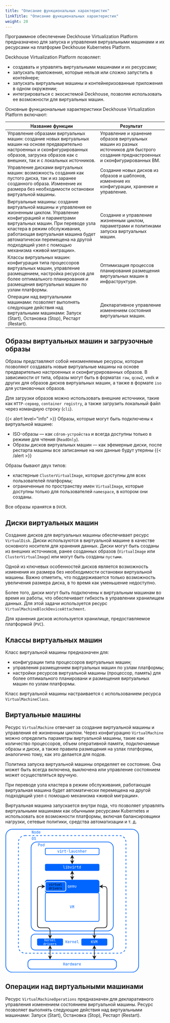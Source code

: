 ```yaml
---
title: "Описание функциональных характеристик"
linkTitle: "Описание функциональных характеристик"
weight: 20
---
```


Программное обеспечение Deckhouse Virtualization Platform предназначено для запуска и управления виртуальными машинами и их ресурсами на платформе Deckhouse Kubernetes Platform.

Deckhouse Virtualization Platform позволяет:

- создавать и управлять виртуальными машинами и их ресурсами;
- запускать приложения, которые нельзя или сложно запустить в контейнере;
- запускать виртуальные машины и контейнеризованные приложения в одном окружении;
- интегрироваться с экосистемой Deckhouse, позволяя использовать ее возможности для виртуальных машин.

Основные функциональные характеристики Deckhouse Virtualization Platform включают:

| Название функции                                                                                                                                                                                                                                                                                                          | Результат                                                                                                                           |
| ------------------------------------------------------------------------------------------------------------------------------------------------------------------------------------------------------------------------------------------------------------------------------------------------------------------------- | ----------------------------------------------------------------------------------------------------------------------------------- |
| Управление образами виртуальных машин: создание новых виртуальных машин на основе предварительно настроенных и сконфигурированных образов, загрузка образов как с внешних, так и с локальных источников.                                                                                                                  | Управление и хранение образов виртуальных машин из разных источников для быстрого создания преднастроенных и сконфигурированных ВМ. |
| Управление дисками виртуальных машин: возможность создания как пустого диска, так и из заранее созданного образа. Изменение их размера без необходимости остановки виртуальной машины.                                                                                                                                    | Создание новых дисков из образов и шаблонов, изменение их конфигурации, хранение и управление.                                      |
| Виртуальные машины: создание виртуальной машины и управления ее жизненным циклом. Управление конфигурацией и параметрами виртуальных машин. При переводе узла кластера в режим обслуживания, работающая виртуальная машина будет автоматически перемещена на другой подходящий узел с помощью механизма «живой миграции». | Создание и управление жизненным циклом, параметрами и политиками запуска виртуальных машин.                                         |
| Классы виртуальных машин: конфигурация типа процессоров виртуальных машин, управление размещением, настройка ресурсов для более оптимального планирования и размещения виртуальных машин по узлам платформы.                                                                                                              | Оптимизация процессов планирования размещения виртуальных машин в инфраструктуре.                                                   |
| Операции над виртуальными машинами: позволяет выполнять следующие действия над виртуальными машинами: Запуск (Start), Остановка (Stop), Рестарт (Restart).                                                                                                                                                                | Декларативное управление изменением состояния виртуальных машин.                                                                    |

## Образы виртуальных машин и загрузочные образы

Образы представляют собой неизменяемые ресурсы, которые позволяют создавать новые виртуальные машины на основе предварительно настроенных и сконфигурированных образов. В зависимости от типа, образы могут быть в форматах `raw`, `qcow2`, `vmdk` и других для образов дисков виртуальных машин, а также в формате `iso` для установочных образов.

Для загрузки образов можно использовать внешние источники, такие как `HTTP-сервер`, `container registry`, а также загрузить локальный файл через командную строку (`cli`).

{{< alert level="info" >}}
Образы, которые могут быть подключены к виртуальной машине:

- ISO-образы — как `cdrom-устройства` и всегда доступны только в режиме для чтения (`ReadOnly`).
- Образы дисков виртуальных машин — как эфемерные диски, после рестарта машины все записанные на них данные будут утеряны
  {{< /alert >}}

Образы бывают двух типов:

- кластерные `ClusterVirtualImage`, которые доступны для всех пользователей платформы;
- ограниченные по пространству имен `VirtualImage`, которые доступны только для пользователей `namespace`, в котором они созданы.

Все образы хранятся в `DVCR`.

## Диски виртуальных машин

Создание дисков для виртуальных машины обеспечивает ресурс `VirtualDisk`. Диски используются в виртуальной машине в качестве основного носителя для хранения данных. Диски могут быть созданы из внешних источников, ранее созданных образов (`VirtualImage` или `ClusterVirtualImage`) или могут быть созданы `пустыми`.

Одной из ключевых особенностей дисков является возможность изменения их размера без необходимости остановки виртуальной машины. Важно отметить, что поддерживается только возможность увеличения размера диска, в то время как уменьшение недоступно.

Более того, диски могут быть подключены к виртуальным машинам во время их работы, что обеспечивает гибкость в управлении хранилищем данных. Для этой задачи используется ресурс `VirtualMachineBlockDeviceAttachment`.

Для хранения дисков используется хранилище, предоставляемое платформой (`PVC`).

## Классы виртуальных машин

Класс виртуальной машины предназначен для:

- конфигурации типа процессоров виртуальных машин;
- управления размещением виртуальных машин по узлам платформы;
- настройки ресурсов виртуальной машины (процессор, память) для более оптимального планировани и размещения виртуальных машин по узлам платформы.

Класс виртуальной машины настраивается с использованием ресурса `VirtualMachineClass`.

## Виртуальные машины

Ресурс `VirtualMachine` отвечает за создание виртуальной машины и управления её жизненным циклом. Через конфигурацию `VirtualMachine` можно определить параметры виртуальной машины, такие как количество процессоров, объем оперативной памяти, подключаемые образы и диски, а также правила размещения на узлах платформы, аналогично тому, как это делается для подов.

Политика запуска виртуальной машины определяет ее состояние. Она может быть всегда включена, выключена или управление состоянием может осуществляться вручную.

При переводе узла кластера в режим обслуживания, работающая виртуальная машина будет автоматически перемещена на другой подходящий узел с помощью механизма «живой миграции».

Виртуальная машина запускается внутри пода, что позволяет управлять виртуальными машинами как обычными ресурсами Kubernetes и использовать все возможности платформы, включая балансировщики нагрузки, сетевые политики, средства автоматизации и т. д.

![](images/vm.ru.png)

## Операции над виртуальными машинами

Ресурс `VirtualMachineOperations` предназначен для декларативного управления изменением состоянием виртуальной машины. Ресурс позволяет выполнять следующие действия над виртуальными машинами: Запуск (Start), Остановка (Stop), Рестарт (Restart).
